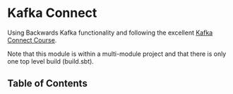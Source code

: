 # Kafka Connect

Using Backwards Kafka functionality and following the excellent [Kafka Connect Course](https://www.udemy.com/kafka-connect).

Note that this module is within a multi-module project and that there is only one top level build (build.sbt).

## Table of Contents
